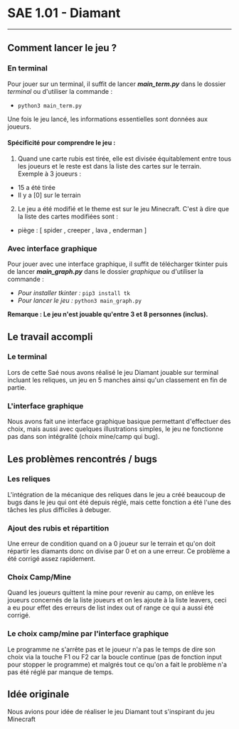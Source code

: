 # SAE 1.01 - Diamant
***
## Comment lancer le jeu ?

### En terminal

Pour jouer sur un terminal, il suffit de lancer ***main_term.py*** dans le dossier *terminal* ou d'utiliser la commande : 
- ```python3 main_term.py```

Une fois le jeu lancé, les informations essentielles sont données aux joueurs. <br>

#### Spécificité pour comprendre le jeu :
1. Quand une carte rubis est tirée, elle est divisée équitablement entre tous les joueurs
et le reste est dans la liste des cartes sur le terrain. <br>
 Exemple à 3 joueurs :
- 15 a été tirée
- Il y a [0] sur le terrain

2. Le jeu a été modifié et le theme est sur le jeu Minecraft.
C'est à dire que la liste des cartes modifiées sont :
- piège : [ spider , creeper , lava , enderman ]

### Avec interface graphique

Pour jouer avec une interface graphique, il suffit de télécharger tkinter puis de lancer ***main_graph.py*** dans le dossier *graphique* ou d'utiliser la commande :
- *Pour installer tkinter :* ```pip3 install tk```
- *Pour lancer le jeu :* ```python3 main_graph.py```

**Remarque : Le jeu n'est jouable qu'entre 3 et 8 personnes (inclus).**

## Le travail accompli

### Le terminal

Lors de cette Saé nous avons réalisé le jeu Diamant jouable sur terminal incluant
les reliques, un jeu en 5 manches ainsi qu'un classement en fin de partie.

### L'interface graphique

Nous avons fait une interface graphique basique permettant d'effectuer des choix,
mais aussi avec quelques illustrations simples, le jeu ne fonctionne pas dans son intégralité
(choix mine/camp qui bug).

## Les problèmes rencontrés / bugs

### Les reliques

L'intégration de la mécanique des reliques dans le jeu a créé beaucoup de bugs
dans le jeu qui ont été depuis réglé, mais cette fonction a été l'une des tâches
les plus difficiles à debuger.

### Ajout des rubis et répartition

Une erreur de condition quand on a 0 joueur sur le terrain et qu'on doit
répartir les diamants donc on divise par 0 et on a une erreur. Ce problème
a été corrigé assez rapidement.

### Choix Camp/Mine

Quand les joueurs quittent la mine pour revenir au camp, on enlève les joueurs
concernés de la liste joueurs et on les ajoute à la liste leavers, ceci a eu
pour effet des erreurs de list index out of range ce qui a aussi été corrigé.

### Le choix camp/mine par l'interface graphique

Le programme ne s'arrête pas et le joueur n'a pas le temps de dire son choix via la touche F1 ou F2
car la boucle continue (pas de fonction input pour stopper le programme) et malgrés tout ce qu'on a fait le problème n'a
pas été réglé par manque de temps.

## Idée originale

Nous avions pour idée de réaliser le jeu Diamant tout s'inspirant du jeu Minecraft